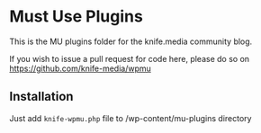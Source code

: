 # Must Use Plugins

This is the MU plugins folder for the knife.media community blog.

If you wish to issue a pull request for code here, please do so on https://github.com/knife-media/wpmu

## Installation

Just add `knife-wpmu.php` file to /wp-content/mu-plugins directory

